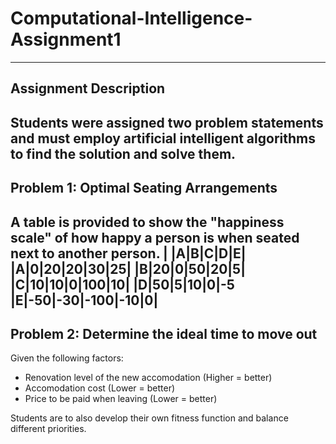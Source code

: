 # Computational-Intelligence-Assignment1
***
## Assignment Description

Students were assigned two problem statements and must employ artificial intelligent algorithms to find the solution and solve them.
---
## Problem 1: Optimal Seating Arrangements
A table is provided to show the "happiness scale" of how happy a person is when seated next to another person.
| |A|B|C|D|E|
|A|0|20|20|30|25|
|B|20|0|50|20|5|
|C|10|10|0|100|10|
|D|50|5|10|0|-5
|E|-50|-30|-100|-10|0|
---
## Problem 2: Determine the ideal time to move out
Given the following factors:
* Renovation level of the new accomodation (Higher = better)
* Accomodation cost (Lower = better)
* Price to be paid when leaving (Lower = better)

Students are to also develop their own fitness function and balance different priorities.
